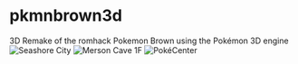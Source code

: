 # pkmnbrown3d
3D Remake of the romhack Pokemon Brown using the Pokémon 3D engine
![Seashore City](https://github.com/JappaWakka/pkmnbrown3d/assets/31563291/0dad6151-6af0-43a5-9049-014e363c3bee)
![Merson Cave 1F](https://github.com/JappaWakka/pkmnbrown3d/assets/31563291/7451b2af-f241-46aa-8339-dc5543c67cd8)
![PokéCenter](https://github.com/JappaWakka/pkmnbrown3d/assets/31563291/24b97869-bd3c-4494-840d-e5d057a452c4)
